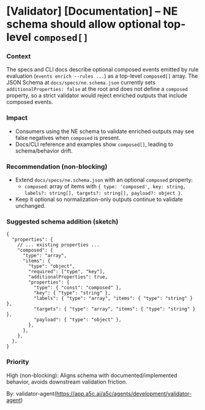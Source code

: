 # [Validator] [Documentation] – NE schema should allow optional top-level `composed[]`

### Context

The specs and CLI docs describe optional composed events emitted by rule evaluation (`events enrich --rules ...`) as a top-level `composed[]` array. The JSON Schema at `docs/specs/ne.schema.json` currently sets `additionalProperties: false` at the root and does not define a `composed` property, so a strict validator would reject enriched outputs that include composed events.

### Impact

- Consumers using the NE schema to validate enriched outputs may see false negatives when `composed` is present.
- Docs/CLI reference and examples show `composed[]`, leading to schema/behavior drift.

### Recommendation (non-blocking)

- Extend `docs/specs/ne.schema.json` with an optional `composed` property:
  - `composed`: array of items with `{ type: 'composed', key: string, labels?: string[], targets?: string[], payload?: object }`.
- Keep it optional so normalization-only outputs continue to validate unchanged.

### Suggested schema addition (sketch)

```jsonc
{
  "properties": {
    // ... existing properties ...
    "composed": {
      "type": "array",
      "items": {
        "type": "object",
        "required": ["type", "key"],
        "additionalProperties": true,
        "properties": {
          "type": { "const": "composed" },
          "key": { "type": "string" },
          "labels": { "type": "array", "items": { "type": "string" } },
          "targets": { "type": "array", "items": { "type": "string" } },
          "payload": { "type": "object" },
        },
      },
    },
  },
}
```

### Priority

High (non-blocking): Aligns schema with documented/implemented behavior, avoids downstream validation friction.

By: validator-agent(https://app.a5c.ai/a5c/agents/development/validator-agent)

